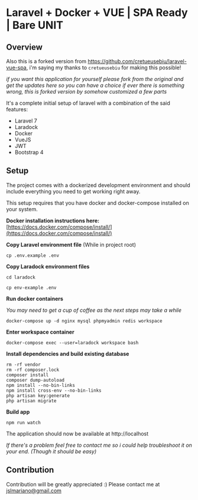# Laravel + Docker + VUE | SPA Ready | Bare UNIT

## Overview
Also this is a forked version from https://github.com/cretueusebiu/laravel-vue-spa,
i'm saying my thanks to `cretueusebiu` for making this possible!

*if you want this application for yourself please fork from the original and get the updates here so you can have a choice if ever there is something wrong, this is forked version by somehow customized a few parts*

It's a complete initial setup of laravel with a combination of the said features:
* Laravel 7
* Laradock
* Docker
* VueJS
* JWT
* Bootstrap 4


## Setup

The project comes with a dockerized development environment and should include everything you need to get working right away.

This setup requires that you have docker and docker-compose installed on your system.

**Docker installation instructions here:**
[https://docs.docker.com/compose/install/](https://docs.docker.com/compose/install/)

**Copy Laravel environment file**
(While in project root)

```
cp .env.example .env
```

**Copy Laradock environment files**

```
cd laradock

cp env-example .env
```

**Run docker containers**

*You may need to get a cup of coffee as the next steps may take a while*

```
docker-compose up -d nginx mysql phpmyadmin redis workspace
```

**Enter workspace container**

```
docker-compose exec --user=laradock workspace bash
```

**Install dependencies and build existing database**

```
rm -rf vendor
rm -rf composer.lock
composer install
composer dump-autoload
npm install --no-bin-links
npm install cross-env --no-bin-links
php artisan key:generate
php artisan migrate
```

**Build app**

```
npm run watch
```

The application should now be available at http://localhost

*If there's a problem feel free to contact me so i could help troubleshoot it on your end. (Though it should be easy)*

## Contribution

Contribution will be greatly appreciated :) Please contact me at jslmariano@gmail.com
